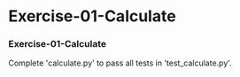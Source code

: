 # Exercise-01-Calculate
### Exercise-01-Calculate
Complete 'calculate.py' to pass all tests in 'test_calculate.py'.